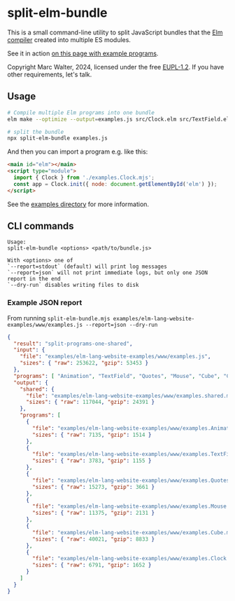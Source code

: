 # split-elm-bundle

This is a small command-line utility to split JavaScript bundles that the [Elm compiler](https://elm-lang.org) created into multiple ES modules.  

See it in action [on this page with example programs](https://marc-walter.info/posts/2024-03-02_elm-bundle-splitting/examples/).

Copyright Marc Walter, 2024, licensed under the free [EUPL-1.2](https://joinup.ec.europa.eu/collection/eupl/eupl-text-eupl-12). If you have other requirements, let's talk.

## Usage

```sh
# Compile multiple Elm programs into one bundle
elm make --optimize --output=examples.js src/Clock.elm src/TextField.elm src/Quotes.elm

# split the bundle
npx split-elm-bundle examples.js
```

And then you can import a program e.g. like this:

```html
<main id="elm"></main>
<script type="module">
  import { Clock } from './examples.Clock.mjs';
  const app = Clock.init({ node: document.getElementById('elm') });
</script> 
```

See the [examples directory](https://github.com/marc136/split-elm-bundle/tree/main/examples/elm-lang-website-examples) for more information.


## CLI commands

```
Usage:
split-elm-bundle <options> <path/to/bundle.js>

With <options> one of
`--report=stdout` (default) will print log messages
`--report=json` will not print immediate logs, but only one JSON report in the end
`--dry-run` disables writing files to disk
```

### Example JSON report

From running `split-elm-bundle.mjs examples/elm-lang-website-examples/www/examples.js --report=json --dry-run`

```json
{
  "result": "split-programs-one-shared",
  "input": {
    "file": "examples/elm-lang-website-examples/www/examples.js",
    "sizes": { "raw": 253622, "gzip": 53453 }
  },
  "programs": [ "Animation", "TextField", "Quotes", "Mouse", "Cube", "Clock" ],
  "output": {
    "shared": {
      "file": "examples/elm-lang-website-examples/www/examples.shared.mjs",
      "sizes": { "raw": 117044, "gzip": 24391 }
    },
    "programs": [
      {
        "file": "examples/elm-lang-website-examples/www/examples.Animation.mjs",
        "sizes": { "raw": 7135, "gzip": 1514 }
      },
      {
        "file": "examples/elm-lang-website-examples/www/examples.TextField.mjs",
        "sizes": { "raw": 3783, "gzip": 1155 }
      },
      {
        "file": "examples/elm-lang-website-examples/www/examples.Quotes.mjs",
        "sizes": { "raw": 15273, "gzip": 3661 }
      },
      {
        "file": "examples/elm-lang-website-examples/www/examples.Mouse.mjs",
        "sizes": { "raw": 11375, "gzip": 2131 }
      },
      {
        "file": "examples/elm-lang-website-examples/www/examples.Cube.mjs",
        "sizes": { "raw": 40021, "gzip": 8833 }
      },
      {
        "file": "examples/elm-lang-website-examples/www/examples.Clock.mjs",
        "sizes": { "raw": 6791, "gzip": 1652 }
      }
    ]
  }
}
```